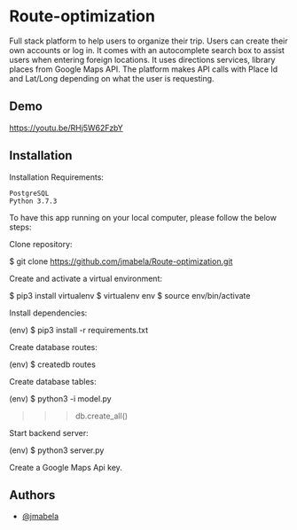 # Route-optimization

Full stack platform to help users to organize their trip. Users can create their own accounts or log in. It comes with an autocomplete search box to assist users when entering foreign locations. It uses directions services, library places from Google Maps API. The platform makes API calls with Place Id and Lat/Long depending on what the user is requesting.  



## Demo

https://youtu.be/RHj5W62FzbY



## Installation

Installation
Requirements:

    PostgreSQL
    Python 3.7.3

To have this app running on your local computer, please follow the below steps:

Clone repository:

$ git clone https://github.com/jmabela/Route-optimization.git

Create and activate a virtual environment:

$ pip3 install virtualenv
$ virtualenv env
$ source env/bin/activate

Install dependencies:

(env) $ pip3 install -r requirements.txt

Create database routes:

(env) $ createdb routes

Create database tables:

(env) $ python3 -i model.py
>>> db.create_all()

Start backend server:

(env) $ python3 server.py

Create a Google Maps Api key.



## Authors

- [@jmabela](https://www.github.com/jmabela)

